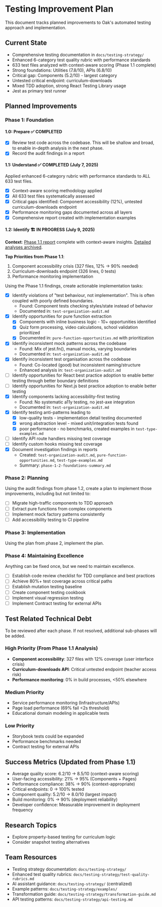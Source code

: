 # Testing Improvement Plan

This document tracks planned improvements to Oak's automated testing approach and implementation.

## Current State

- Comprehensive testing documentation in `docs/testing-strategy/`
- Enhanced 6-category test quality rubric with performance standards
- 633 test files analyzed with context-aware scoring (Phase 1.1 complete)
- Strong foundations: Utilities (7.8/10), APIs (6.8/10)
- Critical gap: Components (5.2/10) - largest category
- Untested critical endpoint: curriculum-downloads
- Mixed TDD adoption, strong React Testing Library usage
- Jest as primary test runner

## Planned Improvements

### Phase 1: Foundation

#### 1.0: Prepare ✅ COMPLETED

- [x] Review test code across the codebase. This will be shallow and broad, to enable in-depth analysis in the next phase.
- [x] Record the audit findings in a report

#### 1.1: Understand ✅ COMPLETED (July 7, 2025)

Applied enhanced 6-category rubric with performance standards to ALL 633 test files.

- [x] Context-aware scoring methodology applied
- [x] All 633 test files systematically assessed
- [x] Critical gaps identified: Component accessibility (12%), untested curriculum-downloads endpoint
- [x] Performance monitoring gaps documented across all layers
- [x] Comprehensive report created with implementation examples

#### 1.2: Identify 🏗️ IN PROGRESS (July 9, 2025)

**Context**: [Phase 1.1 report](testing-improvement-phase-1-1-report.md) complete with context-aware insights. [Detailed analyses archived](../reviews/testing-improvement/phase-1-1/).

**Top Priorities from Phase 1.1**:

1. Component accessibility crisis (327 files, 12% → 90% needed)
2. Curriculum-downloads endpoint (326 lines, 0 tests)
3. Performance monitoring implementation

Using the Phase 1.1 findings, create actionable implementation tasks:

- [x] Identify violations of "test behaviour, not implementation". This is often coupled with poorly defined boundaries.
  - Found: Component tests checking styles/state instead of behavior
  - Documented in: `test-organization-audit.md`
- [x] Identify opportunities for pure function extraction
  - [x] Components with inline business logic - 10+ opportunities identified
  - [x] Quiz form processing, video calculations, school validation prioritized
  - [x] Documented in: `pure-function-opportunities.md` with prioritization
- [x] Identify inconsistent mock patterns across the codebase
  - Found: Mix of jest.fn(), manual mocks, varying boundaries
  - Documented in: `test-organization-audit.md`
- [x] Identify inconsistent test organisation across the codebase
  - Found: Co-located (good) but inconsistent naming/structure
  - Enhanced analysis in: `test-organization-audit.md`
- [ ] Identify opportunities for React best practice adoption to enable better testing through better boundary definitions
- [ ] Identify opportunities for Next.js best practice adoption to enable better testing
- [x] Identify components lacking accessibility-first testing
  - Found: No systematic a11y testing, no jest-axe integration
  - Documented in: `test-organization-audit.md`
- [x] Identify testing anti-patterns leading to
  - [x] low-quality tests - implementation detail testing documented
  - [x] wrong abstraction level - mixed unit/integration tests found
  - [x] poor performance - no benchmarks, created examples in `test-type-examples.md`
- [ ] Identify API route handlers missing test coverage
- [ ] Identify custom hooks missing test coverage
- [x] Document investigation findings in reports
  - Created: `test-organization-audit.md`, `pure-function-opportunities.md`, `test-type-examples.md`
  - Summary: `phase-1-2-foundations-summary.md`

### Phase 2: Planning

Using the audit findings from phase 1.2, create a plan to implement those improvements, including but not limited to:

- [ ] Migrate high-traffic components to TDD approach
- [ ] Extract pure functions from complex components
- [ ] Implement mock factory patterns consistently
- [ ] Add accessibility testing to CI pipeline

### Phase 3: Implementation

Using the plan from phase 2, implement the plan.

### Phase 4: Maintaining Excellence

Anything can be fixed once, but we need to maintain excellence.

- [ ] Establish code review checklist for TDD compliance and best practices
- [ ] Achieve 80%+ test coverage across critical paths
- [ ] Establish mutation testing baseline
- [ ] Create component testing cookbook
- [ ] Implement visual regression testing
- [ ] Implement Contract testing for external APIs

## Test Related Technical Debt

To be reviewed after each phase. If not resolved, additional sub-phases will be added.

### High Priority (From Phase 1.1 Analysis)

- **Component accessibility**: 327 files with 12% coverage (user interface crisis)
- **Curriculum-downloads API**: Critical untested endpoint (teacher access risk)
- **Performance monitoring**: 0% in build processes, <50% elsewhere

### Medium Priority

- Service performance monitoring (Infrastructure/APIs)
- Page load performance (69% fail <2s threshold)
- Educational domain modeling in applicable tests

### Low Priority

- Storybook tests could be expanded
- Performance benchmarks needed
- Contract testing for external APIs

## Success Metrics (Updated from Phase 1.1)

- Average quality score: 6.2/10 → 8.5/10 (context-aware scoring)
- User-facing accessibility: 21% → 95% (Components + Pages)
- Performance compliance: 38% → 90% (context-appropriate)
- Critical endpoints: 0 → 100% tested
- Component quality: 5.2/10 → 8.0/10 (largest impact)
- Build monitoring: 0% → 90% (deployment reliability)
- Developer confidence: Measurable improvement in deployment frequency

## Research Topics

- Explore property-based testing for curriculum logic
- Consider snapshot testing alternatives

## Team Resources

- Testing strategy documentation: `docs/testing-strategy/`
- Enhanced test quality rubrics: `docs/testing-strategy/test-quality-rubrics.md`
- AI assistant guidance: `docs/testing-strategy/` (centralized)
- Example patterns: `docs/testing-strategy/examples/`
- Transformation guide: `docs/testing-strategy/transformation-guide.md`
- API testing patterns: `docs/testing-strategy/api-testing.md`
